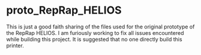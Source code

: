# proto_RepRap_HELIOS
This is just a good faith sharing of the files used for the original prototype of the RepRap HELIOS.  I am furiously working to fix all issues encountered while building this project.  It is suggested that no one directly build this printer.
